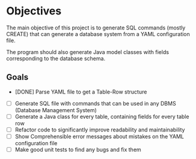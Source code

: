 Objectives
==========

The main objective of this project is to generate SQL commands (mostly CREATE) that can generate a database system from a YAML configuration file.  

The program should also generate Java model classes with fields corresponding to the database schema.  

Goals
-----

- [DONE] Parse YAML file to get a Table-Row structure
- [    ] Generate SQL file with commands that can be used in any DBMS (Database Management System)
- [    ] Generate a Java class for every table, containing fields for every table row
- [    ] Refactor code to significantly improve readability and maintainability
- [    ] Show Comprehensible error messages about mistakes on the YAML configuration file
- [    ] Make good unit tests to find any bugs and fix them
